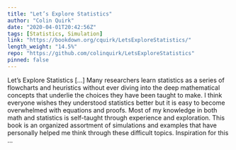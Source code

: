 ```yaml
---
title: "Let’s Explore Statistics"
author: "Colin Quirk"
date: "2020-04-01T20:42:56Z"
tags: [Statistics, Simulation]
link: "https://bookdown.org/cquirk/LetsExploreStatistics/"
length_weight: "14.5%"
repo: "https://github.com/colinquirk/LetsExploreStatistics"
pinned: false
---
```


Let’s Explore Statistics [...] Many researchers learn statistics as a series of flowcharts and heuristics without ever diving into the deep mathematical concepts that underlie the choices they have been taught to make. I think everyone wishes they understood statistics better but it is easy to become overwhelmed with equations and proofs. Most of my knowledge in both math and statistics is self-taught through experience and exploration. This book is an organized assortment of simulations and examples that have personally helped me think through these difficult topics. Inspiration for this ...
